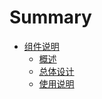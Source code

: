# Summary

* [组件说明](README.md)
   * [概述](part/README.md)
   * [总体设计](part/README.md)
   * [使用说明](part/shi_yong_shuo_ming.md)

